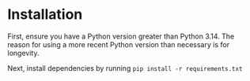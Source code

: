 
# Installation

First, ensure you have a Python version greater than Python 3.14. The reason for
using a more recent Python version than necessary is for longevity.

Next, install dependencies by running `pip install -r requirements.txt`
